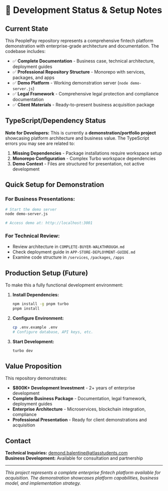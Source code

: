 # 🔧 Development Status & Setup Notes

## Current State

This PeoplePay repository represents a comprehensive fintech platform demonstration with enterprise-grade architecture and documentation. The codebase includes:

- ✅ **Complete Documentation** - Business case, technical architecture, deployment guides
- ✅ **Professional Repository Structure** - Monorepo with services, packages, and apps
- ✅ **Demo Platform** - Working demonstration server (`node demo-server.js`)
- ✅ **Legal Framework** - Comprehensive legal protection and compliance documentation
- ✅ **Client Materials** - Ready-to-present business acquisition package

## TypeScript/Dependency Status

**Note for Developers:** This is currently a **demonstration/portfolio project** showcasing platform architecture and business value. The TypeScript errors you may see are related to:

1. **Missing Dependencies** - Package installations require workspace setup
2. **Monorepo Configuration** - Complex Turbo workspace dependencies
3. **Demo Context** - Files are structured for presentation, not active development

## Quick Setup for Demonstration

### For Business Presentations:
```bash
# Start the demo server
node demo-server.js

# Access demo at: http://localhost:3001
```

### For Technical Review:
- Review architecture in `COMPLETE-BUYER-WALKTHROUGH.md`
- Check deployment guide in `APP-STORE-DEPLOYMENT-GUIDE.md`
- Examine code structure in `/services`, `/packages`, `/apps`

## Production Setup (Future)

To make this a fully functional development environment:

1. **Install Dependencies:**
   ```bash
   npm install -g pnpm turbo
   pnpm install
   ```

2. **Configure Environment:**
   ```bash
   cp .env.example .env
   # Configure database, API keys, etc.
   ```

3. **Start Development:**
   ```bash
   turbo dev
   ```

## Value Proposition

This repository demonstrates:
- **$800K+ Development Investment** - 2+ years of enterprise development
- **Complete Business Package** - Documentation, legal framework, deployment guides
- **Enterprise Architecture** - Microservices, blockchain integration, compliance
- **Professional Presentation** - Ready for client demonstrations and acquisition

## Contact

**Technical Inquiries:** demond.balentine@atlasstudents.com  
**Business Development:** Available for consultation and partnership

---

*This project represents a complete enterprise fintech platform available for acquisition. The demonstration showcases platform capabilities, business model, and implementation strategy.*